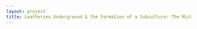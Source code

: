 ```yaml
--- 
layout: project 
title: Leathersex Underground & the Formation of a Subculture: The Michele Buchanan and Jim Kane Digitization Project
---
```



